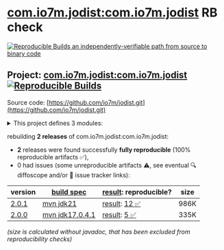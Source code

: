 [com.io7m.jodist:com.io7m.jodist](https://central.sonatype.com/artifact/com.io7m.jodist/com.io7m.jodist/versions) RB check
=======

[![Reproducible Builds](https://reproducible-builds.org/images/logos/rb.svg) an independently-verifiable path from source to binary code](https://reproducible-builds.org/)

## Project: [com.io7m.jodist:com.io7m.jodist](https://central.sonatype.com/artifact/com.io7m.jodist/com.io7m.jodist/versions) [![Reproducible Builds](https://img.shields.io/endpoint?url=https://raw.githubusercontent.com/jvm-repo-rebuild/reproducible-central/master/content/com/io7m/jodist/badge.json)](https://github.com/jvm-repo-rebuild/reproducible-central/blob/master/content/com/io7m/jodist/README.md)

Source code: [https://github.com/io7m/jodist.git](https://github.com/io7m/jodist.git)

<details><summary>This project defines 3 modules:</summary>

* [com.io7m.jodist:com.io7m.jodist](https://central.sonatype.com/artifact/com.io7m.jodist/com.io7m.jodist/overview)
* [com.io7m.jodist:com.io7m.jodist.core](https://central.sonatype.com/artifact/com.io7m.jodist/com.io7m.jodist.core/overview)
* [com.io7m.jodist:com.io7m.jodist.tests](https://central.sonatype.com/artifact/com.io7m.jodist/com.io7m.jodist.tests/overview)
</details>

rebuilding **2 releases** of com.io7m.jodist:com.io7m.jodist:
- **2** releases were found successfully **fully reproducible** (100% reproducible artifacts :white_check_mark:),
- 0 had issues (some unreproducible artifacts :warning:, see eventual :mag: diffoscope and/or :memo: issue tracker links):

| version | [build spec](/BUILDSPEC.md) | [result](https://reproducible-builds.org/docs/jvm/): reproducible? | size |
| -- | --------- | ------ | -- |
| [2.0.1](https://central.sonatype.com/artifact/com.io7m.jodist/com.io7m.jodist/2.0.1/pom) | [mvn jdk21](com.io7m.jodist-2.0.1.buildspec) | [result](com.io7m.jodist-2.0.1.buildinfo): [12 :white_check_mark: ](com.io7m.jodist-2.0.1.buildcompare) | 986K |
| [2.0.0](https://central.sonatype.com/artifact/com.io7m.jodist/com.io7m.jodist/2.0.0/pom) | [mvn jdk17.0.4.1](com.io7m.jodist-2.0.0.buildspec) | [result](com.io7m.jodist-2.0.0.buildinfo): [5 :white_check_mark: ](com.io7m.jodist-2.0.0.buildcompare) | 335K |

<i>(size is calculated without javadoc, that has been excluded from reproducibility checks)</i>
